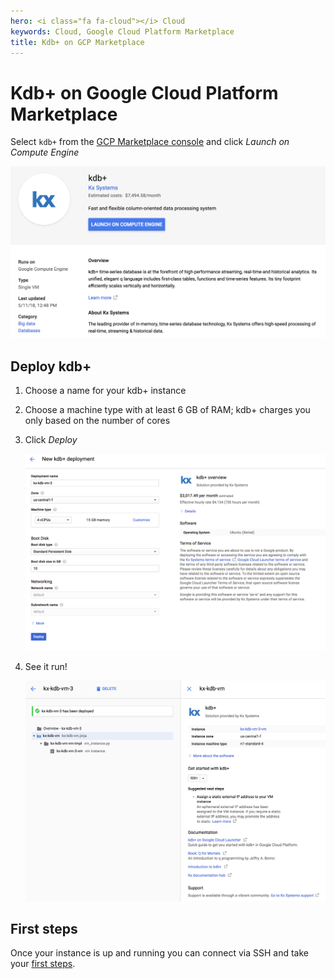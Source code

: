 ```yaml
---
hero: <i class="fa fa-cloud"></i> Cloud
keywords: Cloud, Google Cloud Platform Marketplace
title: Kdb+ on GCP Marketplace
---
```


# Kdb+ on Google Cloud Platform Marketplace



Select `kdb+` from the [GCP Marketplace console](http://console.cloud.google.com/marketplace) and click _Launch on Compute Engine_

![kdb+ on GCL](img/gcl-landing.png)


## Deploy kdb+

1. Choose a name for your kdb+ instance
2. Choose a machine type with at least 6&nbsp;GB of RAM; kdb+ charges you only based on the number of cores
3. Click _Deploy_

    ![GCL Deploy](img/gcl-deploy.png)

4. See it run! 

    ![GCL Deploy done](img/gcl-deploy-done.png)


## First steps

Once your instance is up and running you can connect via SSH and take your [first steps](/tutorials/first-steps/).

